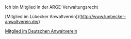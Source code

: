 Ich bin Mitglied in der ARGE-Verwaltungsrecht

[Mitglied im Lübecker Anwaltverein]}(http://www.luebecker-anwaltverein.de/)

[Mitglied im Deutschen Anwaltverein](http://www.anwaltverein.de/)

